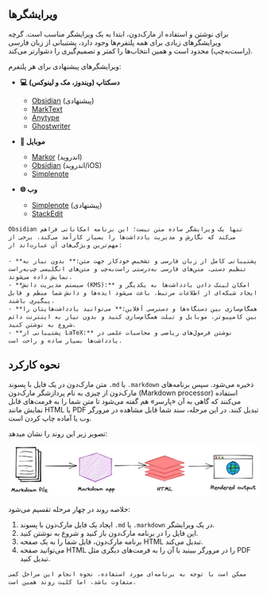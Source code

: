 ## ویرایشگرها

برای نوشتن و استفاده از مارک‌دون، ابتدا به یک ویرایشگر مناسب است. گرچه ویرایشگرهای زیادی برای همه پلتفرم‌ها وجود دارد، پشتیبانی از زبان فارسی (راست‌به‌چپ) محدود است و همین انتخاب‌ها را کمتر و تصمیم‌گیری را دشوارتر می‌کند.

ویرایشگرهای پیشنهادی برای هر پلتفرم:

- **💻 دسکتاپ (ویندوز، مک و لینوکس)**

  - [Obsidian](https://obsidian.md/) (پیشنهادی)
  - [MarkText](https://github.com/marktext/marktext)
  - [Anytype](https://anytype.io/)
  - [Ghostwriter](https://ghostwriter.kde.org/)

- **📱 موبایل**

  - [Markor](https://github.com/gsantner/markor) (اندروید)
  - [Obsidian](https://obsidian.md/) (اندروید/iOS)
  - [Simplenote](https://simplenote.com)

- **🌐 وب**

  - [Simplenote](https://simplenote.com) (پیشنهادی)
  - [StackEdit](https://stackedit.io/)

```admonish success title="نکاتی درمورد ویرایشگر Obsidian"
Obsidian تنها یک ویرایشگر ساده متن نیست؛ این برنامه امکاناتی فراهم می‌کند که نگارش و مدیریت یادداشت‌ها را بسیار کارآمد می‌کند. برخی از مهم‌ترین ویژگی‌های آن عبارت‌اند از:

- **پشتیبانی کامل از زبان فارسی و تشخیص خودکار جهت متن:** بدون نیاز به تنظیم دستی، متن‌های فارسی به‌درستی راست‌به‌چپ و متن‌های انگلیسی چپ‌به‌راست نمایش داده می‌شوند.
- **سیستم مدیریت دانش (KMS):** امکان لینک دادن یادداشت‌ها به یکدیگر و ایجاد شبکه‌ای از اطلاعات مرتبط، باعث می‌شود ایده‌ها و دانش شما منظم و قابل پیگیری باشند.
- **همگام‌سازی بین دستگاه‌ها و دسترسی آفلاین:** می‌توانید یادداشت‌هایتان را بین کامپیوتر، موبایل و تبلت همگام‌سازی کنید و بدون نیاز به اینترنت دائم شروع به نوشتن کنید.
- **پشتیبانی از LaTeX:** نوشتن فرمول‌های ریاضی و محاسبات علمی در یادداشت‌ها بسیار ساده و راحت است.
```

## نحوه کارکرد

متن مارک‌دون در یک فایل با پسوند `.md` یا `.markdown` ذخیره می‌شود. سپس برنامه‌های مارک‌دون از چیزی به نام پردازشگر مارک‌دون (Markdown processor) استفاده می‌کنند که گاهی به آن «پارسر» هم گفته می‌شود تا متن شما را به فرمت‌های قابل نمایش مانند HTML یا PDF تبدیل کنند. در این مرحله، سند شما قابل مشاهده در مرورگر وب یا آماده چاپ کردن است.

تصویر زیر این روند را نشان میدهد:

<div style="text-align: center;">
  <img src="../files/Markdown/editors-howto.png" alt="مراحل خروجی گرفتن از کد مارک‌دون" title="مراحل خروجی گرفتن از کد مارک‌دون"
    style="max-width: 100%; height: auto;">
</div>

خلاصه روند در چهار مرحله تقسیم می‌شود:

1. ایجاد یک فایل مارک‌دون با پسوند `.md` یا `.markdown` در یک ویرایشگر.
2. این فایل را در برنامه مارک‌دون باز کنید و شروع به نوشتن کنید.
3. برنامه مارک‌دون، فایل شما را به یک صفحه HTML تبدیل می‌کند.
4. می‌توانید صفحه HTML را در مرورگر ببینید یا آن را به فرمت‌های دیگری مثل PDF تبدیل کنید.

```admonish warning title="نکته"
ممکن است با توجه به برنامه‌ای مورد استفاده، نحوه انجام این مراحل کمی متفاوت باشد، اما کلیت روند همین است.
```
